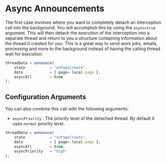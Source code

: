 # Async Announcements

The first case involves where you want to completely detach an interception call into the background. You will accomplish this by using the `async=true` argument. This will then detach the execution of the interception into a separate thread and return to you a structure containing information about the thread it created for you. This is a great way to send work jobs, emails, processing and more to the background instead of having the calling thread wait for execution.

```javascript
threadData = announce(
    state           = "onPageCreate", 
    data            = { page= local.page }, 
    asyncAll        = true
);
```

## Configuration Arguments

You can also combine this call with the following arguments:

* `asyncPriority` : The priority level of the detached thread. By default it uses `normal` priority level.

```javascript
threadData = announce(
    state           = "onPageCreate", 
    data            = { page= local.page }, 
    asyncAll        = true,
    asyncPriority   = "high"
);
```

